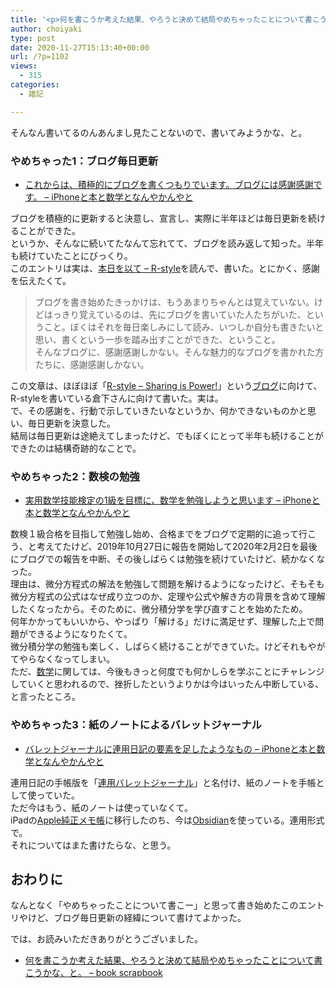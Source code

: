 ```yaml
---
title: '<p>何を書こうか考えた結果、やろうと決めて結局やめちゃったことについて書こうかな、と。<br />'
author: choiyaki
type: post
date: 2020-11-27T15:13:40+00:00
url: /?p=1102
views:
  - 315
categories:
  - 雑記

---
```

そんなん書いてるのんあんまし見たことないので、書いてみようかな、と。

### やめちゃった1：ブログ毎日更新

  * [これからは、積極的にブログを書くつもりでいます。ブログには感謝感謝です。 – iPhoneと本と数学となんやかんやと][1]

ブログを積極的に更新すると決意し、宣言し、実際に半年ほどは毎日更新を続けることができた。  
というか、そんなに続いてたなんて忘れてて、ブログを読み返して知った。半年も続けていたことにびっくり。  
このエントリは実は、[本日を以て – R-style][2]を読んで、書いた。とにかく、感謝を伝えたくて。

> ブログを書き始めたきっかけは、もうあまりちゃんとは覚えていない。けどはっきり覚えているのは、先にブログを書いていた人たちがいた、ということ。ぼくはそれを毎日楽しみにして読み、いつしか自分も書きたいと思い、書くという一歩を踏み出すことができた、ということ。  
> そんなブログに、感謝感謝しかない。そんな魅力的なブログを書かれた方たちに、感謝感謝しかない。

この文章は、ほぼほぼ「[R-style – Sharing is Power!][3]」という[ブログ][4]に向けて、R-styleを書いている倉下さんに向けて書いた。実は。  
で、その感謝を、行動で示していきたいなというか、何かできないものかと思い、毎日更新を決意した。  
結局は毎日更新は途絶えてしまったけど、でもぼくにとって半年も続けることができたのは結構奇跡的なことで。

### やめちゃった2：数検の勉強

  * [実用数学技能検定の1級を目標に、数学を勉強しようと思います – iPhoneと本と数学となんやかんやと][5]

数検１級合格を目指して勉強し始め、合格までをブログで定期的に追って行こう、と考えてたけど、2019年10月27日に報告を開始して2020年2月2日を最後にブログでの報告を中断、その後しばらくは勉強を続けていたけど、続かなくなった。  
理由は、微分方程式の解法を勉強して問題を解けるようになったけど、そもそも微分方程式の公式はなぜ成り立つのか、定理や公式や解き方の背景を含めて理解したくなったから。そのために、微分積分学を学び直すことを始めたため。  
何年かかってもいいから、やっぱり「解ける」だけに満足せず、理解した上で問題ができるようになりたくて。  
微分積分学の勉強も楽しく、しばらく続けることができていた。けどそれもやがてやらなくなってしまい。  
ただ、[数学][6]に関しては、今後もきっと何度でも何かしらを学ぶことにチャレンジしていくと思われるので、挫折したというよりかは今はいったん中断している、と言ったところ。

### やめちゃった3：紙のノートによるバレットジャーナル

  * [バレットジャーナルに連用日記の要素を足したようなもの – iPhoneと本と数学となんやかんやと][7]

連用日記の手帳版を「[連用バレットジャーナル][8]」と名付け、紙のノートを手帳として使っていた。  
ただ今はもう、紙のノートは使っていなくて。  
iPadの[Apple純正メモ帳][9]に移行したのち、今は[Obsidian][10]を使っている。連用形式で。  
それについてはまた書けたらな、と思う。

## おわりに

なんとなく「やめちゃったことについて書こー」と思って書き始めたこのエントリやけど、ブログ毎日更新の経緯について書けてよかった。

では、お読みいただきありがとうございました。

  * [何を書こうか考えた結果、やろうと決めて結局やめちゃったことについて書こうかな、と。 &#8211; book scrapbook][11]

 [1]: https://choiyaki.com/?p=612
 [2]: https://rashita.net/blog/?p=29639
 [3]: https://rashita.net/blog/
 [4]: https://scrapbox.io/choiyaki-hondana/%E3%83%96%E3%83%AD%E3%82%B0
 [5]: https://choiyaki.com/?p=630&
 [6]: https://scrapbox.io/choiyaki-hondana/%E6%95%B0%E5%AD%A6
 [7]: https://choiyaki.com/?p=833
 [8]: https://scrapbox.io/choiyaki-hondana/%E9%80%A3%E7%94%A8%E3%83%90%E3%83%AC%E3%83%83%E3%83%88%E3%82%B8%E3%83%A3%E3%83%BC%E3%83%8A%E3%83%AB
 [9]: https://scrapbox.io/choiyaki-hondana/Apple%E7%B4%94%E6%AD%A3%E3%83%A1%E3%83%A2%E5%B8%B3
 [10]: https://scrapbox.io/choiyaki-hondana/Obsidian
 [11]: https://scrapbox.io/choiyaki-hondana/%E4%BD%95%E3%82%92%E6%9B%B8%E3%81%93%E3%81%86%E3%81%8B%E8%80%83%E3%81%88%E3%81%9F%E7%B5%90%E6%9E%9C%E3%80%81%E3%82%84%E3%82%8D%E3%81%86%E3%81%A8%E6%B1%BA%E3%82%81%E3%81%A6%E7%B5%90%E5%B1%80%E3%82%84%E3%82%81%E3%81%A1%E3%82%83%E3%81%A3%E3%81%9F%E3%81%93%E3%81%A8%E3%81%AB%E3%81%A4%E3%81%84%E3%81%A6%E6%9B%B8%E3%81%93%E3%81%86%E3%81%8B%E3%81%AA%E3%80%81%E3%81%A8%E3%80%82